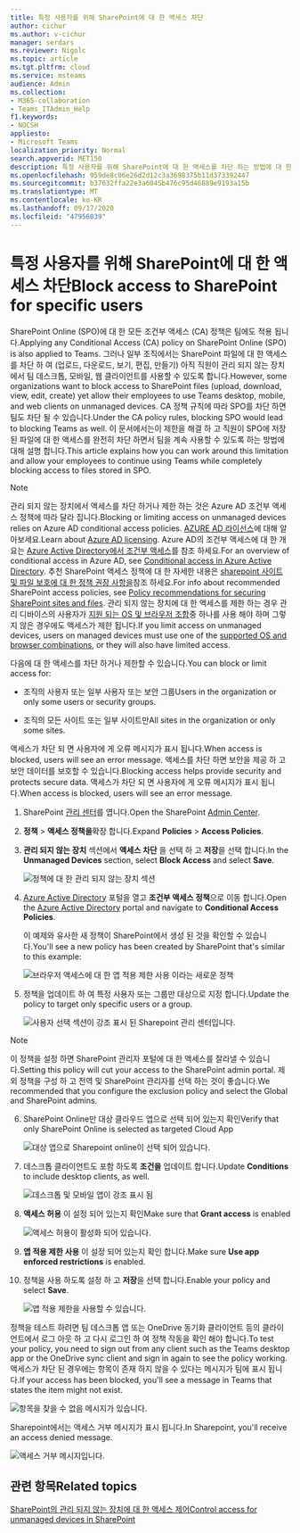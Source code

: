 ```yaml
---
title: 특정 사용자를 위해 SharePoint에 대 한 액세스 차단
author: cichur
ms.author: v-cichur
manager: serdars
ms.reviewer: Nigolc
ms.topic: article
ms.tgt.pltfrm: cloud
ms.service: msteams
audience: Admin
ms.collection:
- M365-collaboration
- Teams_ITAdmin_Help
f1.keywords:
- NOCSH
appliesto:
- Microsoft Teams
localization_priority: Normal
search.appverid: MET150
description: 특정 사용자를 위해 SharePoint에 대 한 액세스를 차단 하는 방법에 대 한 자세한 정보
ms.openlocfilehash: 959de8c06e26d2d12c3a3698375b11d373392447
ms.sourcegitcommit: b37632ffa22e3a6045b476c95d46889e9193a15b
ms.translationtype: MT
ms.contentlocale: ko-KR
ms.lasthandoff: 09/17/2020
ms.locfileid: "47956039"
---
```

# <a name="block-access-to-sharepoint-for-specific-users"></a><span data-ttu-id="6a898-103">특정 사용자를 위해 SharePoint에 대 한 액세스 차단</span><span class="sxs-lookup"><span data-stu-id="6a898-103">Block access to SharePoint for specific users</span></span>

<span data-ttu-id="6a898-104">SharePoint Online (SPO)에 대 한 모든 조건부 액세스 (CA) 정책은 팀에도 적용 됩니다.</span><span class="sxs-lookup"><span data-stu-id="6a898-104">Applying any Conditional Access (CA) policy on SharePoint Online (SPO) is also applied to Teams.</span></span> <span data-ttu-id="6a898-105">그러나 일부 조직에서는 SharePoint 파일에 대 한 액세스를 차단 하 여 (업로드, 다운로드, 보기, 편집, 만들기) 아직 직원이 관리 되지 않는 장치에서 팀 데스크톱, 모바일, 웹 클라이언트를 사용할 수 있도록 합니다.</span><span class="sxs-lookup"><span data-stu-id="6a898-105">However, some organizations want to block access to SharePoint files (upload, download, view, edit, create) yet allow their employees to use Teams desktop, mobile, and web clients on unmanaged devices.</span></span> <span data-ttu-id="6a898-106">CA 정책 규칙에 따라 SPO를 차단 하면 팀도 차단 될 수 있습니다.</span><span class="sxs-lookup"><span data-stu-id="6a898-106">Under the CA policy rules, blocking SPO would lead to blocking Teams as well.</span></span> <span data-ttu-id="6a898-107">이 문서에서는이 제한을 해결 하 고 직원이 SPO에 저장 된 파일에 대 한 액세스를 완전히 차단 하면서 팀을 계속 사용할 수 있도록 하는 방법에 대해 설명 합니다.</span><span class="sxs-lookup"><span data-stu-id="6a898-107">This article explains how you can work around this limitation and allow your employees to continue using Teams while completely blocking access to files stored in SPO.</span></span>

> [!Note]
> <span data-ttu-id="6a898-108">관리 되지 않는 장치에서 액세스를 차단 하거나 제한 하는 것은 Azure AD 조건부 액세스 정책에 따라 달라 집니다.</span><span class="sxs-lookup"><span data-stu-id="6a898-108">Blocking or limiting access on unmanaged devices relies on Azure AD conditional access policies.</span></span> <span data-ttu-id="6a898-109">[AZURE AD 라이선스](https://azure.microsoft.com/pricing/details/active-directory/)에 대해 알아보세요.</span><span class="sxs-lookup"><span data-stu-id="6a898-109">Learn about [Azure AD licensing](https://azure.microsoft.com/pricing/details/active-directory/).</span></span> <span data-ttu-id="6a898-110">Azure AD의 조건부 액세스에 대 한 개요는 [Azure Active Directory에서 조건부 액세스](https://docs.microsoft.com/azure/active-directory/conditional-access/overview)를 참조 하세요.</span><span class="sxs-lookup"><span data-stu-id="6a898-110">For an overview of conditional access in Azure AD, see [Conditional access in Azure Active Directory](https://docs.microsoft.com/azure/active-directory/conditional-access/overview).</span></span> <span data-ttu-id="6a898-111">추천 SharePoint 액세스 정책에 대 한 자세한 내용은 [sharepoint 사이트 및 파일 보호에 대 한 정책 권장 사항을](https://docs.microsoft.com/microsoft-365/enterprise/sharepoint-file-access-policies)참조 하세요.</span><span class="sxs-lookup"><span data-stu-id="6a898-111">For info about recommended SharePoint access policies, see [Policy recommendations for securing SharePoint sites and files](https://docs.microsoft.com/microsoft-365/enterprise/sharepoint-file-access-policies).</span></span> <span data-ttu-id="6a898-112">관리 되지 않는 장치에 대 한 액세스를 제한 하는 경우 관리 디바이스의 사용자가 [지원 되는 OS 및 브라우저 조합](https://docs.microsoft.com/azure/active-directory/conditional-access/technical-reference#client-apps-condition)중 하나를 사용 해야 하며 그렇지 않은 경우에도 액세스가 제한 됩니다.</span><span class="sxs-lookup"><span data-stu-id="6a898-112">If you limit access on unmanaged devices, users on managed devices must use one of the [supported OS and browser combinations](https://docs.microsoft.com/azure/active-directory/conditional-access/technical-reference#client-apps-condition), or they will also have limited access.</span></span>

<span data-ttu-id="6a898-113">다음에 대 한 액세스를 차단 하거나 제한할 수 있습니다.</span><span class="sxs-lookup"><span data-stu-id="6a898-113">You can block or limit access for:</span></span>

- <span data-ttu-id="6a898-114">조직의 사용자 또는 일부 사용자 또는 보안 그룹</span><span class="sxs-lookup"><span data-stu-id="6a898-114">Users in the organization or only some users or security groups.</span></span>

- <span data-ttu-id="6a898-115">조직의 모든 사이트 또는 일부 사이트만</span><span class="sxs-lookup"><span data-stu-id="6a898-115">All sites in the organization or only some sites.</span></span>

<span data-ttu-id="6a898-116">액세스가 차단 되 면 사용자에 게 오류 메시지가 표시 됩니다.</span><span class="sxs-lookup"><span data-stu-id="6a898-116">When access is blocked, users will see an error message.</span></span> <span data-ttu-id="6a898-117">액세스를 차단 하면 보안을 제공 하 고 보안 데이터를 보호할 수 있습니다.</span><span class="sxs-lookup"><span data-stu-id="6a898-117">Blocking access helps provide security and protects secure data.</span></span> <span data-ttu-id="6a898-118">액세스가 차단 되 면 사용자에 게 오류 메시지가 표시 됩니다.</span><span class="sxs-lookup"><span data-stu-id="6a898-118">When access is blocked, users will see an error message.</span></span>

1. <span data-ttu-id="6a898-119">SharePoint [관리 센터](https://admin.microsoft.com/sharepoint?page=accessControl&modern=true)를 엽니다.</span><span class="sxs-lookup"><span data-stu-id="6a898-119">Open the SharePoint [Admin Center](https://admin.microsoft.com/sharepoint?page=accessControl&modern=true).</span></span>

2. <span data-ttu-id="6a898-120">**정책**  >  **액세스 정책을**확장 합니다.</span><span class="sxs-lookup"><span data-stu-id="6a898-120">Expand **Policies** > **Access Policies**.</span></span>

3. <span data-ttu-id="6a898-121">**관리 되지 않는 장치** 섹션에서 **액세스 차단** 을 선택 하 고 **저장**을 선택 합니다.</span><span class="sxs-lookup"><span data-stu-id="6a898-121">In the **Unmanaged Devices** section,  select **Block Access** and select **Save**.</span></span>

   ![정책에 대 한 관리 되지 않는 장치 섹션](media/no-sharepoint-access1.png)

4. <span data-ttu-id="6a898-123">[Azure Active Directory](https://portal.azure.com/#blade/Microsoft_AAD_IAM/ConditionalAccessBlade/Policies) 포털을 열고 **조건부 액세스 정책**으로 이동 합니다.</span><span class="sxs-lookup"><span data-stu-id="6a898-123">Open the [Azure Active Directory](https://portal.azure.com/#blade/Microsoft_AAD_IAM/ConditionalAccessBlade/Policies) portal and navigate to **Conditional Access Policies**.</span></span>

    <span data-ttu-id="6a898-124">이 예제와 유사한 새 정책이 SharePoint에서 생성 된 것을 확인할 수 있습니다.</span><span class="sxs-lookup"><span data-stu-id="6a898-124">You'll see a new policy has been created by SharePoint that's similar to this example:</span></span>

    ![브라우저 액세스에 대 한 앱 적용 제한 사용 이라는 새로운 정책](media/no-sharepoint-access2.png)

5. <span data-ttu-id="6a898-126">정책을 업데이트 하 여 특정 사용자 또는 그룹만 대상으로 지정 합니다.</span><span class="sxs-lookup"><span data-stu-id="6a898-126">Update the policy to target only specific users or a group.</span></span>

    ![사용자 선택 섹션이 강조 표시 된 Sharepoint 관리 센터입니다.](media/no-sharepoint-access2b.png)

  > [!Note]
> <span data-ttu-id="6a898-128">이 정책을 설정 하면 SharePoint 관리자 포털에 대 한 액세스를 잘라낼 수 있습니다.</span><span class="sxs-lookup"><span data-stu-id="6a898-128">Setting this policy will cut your access to the SharePoint admin portal.</span></span> <span data-ttu-id="6a898-129">제외 정책을 구성 하 고 전역 및 SharePoint 관리자를 선택 하는 것이 좋습니다.</span><span class="sxs-lookup"><span data-stu-id="6a898-129">We recommended that you configure the exclusion policy and select the Global and SharePoint admins.</span></span>

6. <span data-ttu-id="6a898-130">SharePoint Online만 대상 클라우드 앱으로 선택 되어 있는지 확인</span><span class="sxs-lookup"><span data-stu-id="6a898-130">Verify that only SharePoint Online is selected as targeted Cloud App</span></span>

    ![대상 앱으로 Sharepoint online이 선택 되어 있습니다.](media/no-sharepoint-access3.png)

7. <span data-ttu-id="6a898-132">데스크톱 클라이언트도 포함 하도록 **조건을** 업데이트 합니다.</span><span class="sxs-lookup"><span data-stu-id="6a898-132">Update **Conditions** to include desktop clients, as well.</span></span>

    ![데스크톱 및 모바일 앱이 강조 표시 됨](media/no-sharepoint-access4.png)

8. <span data-ttu-id="6a898-134">**액세스 허용** 이 설정 되어 있는지 확인</span><span class="sxs-lookup"><span data-stu-id="6a898-134">Make sure that **Grant access** is enabled</span></span>

    ![액세스 허용이 활성화 되어 있습니다.](media/no-sharepoint-access5.png)

9. <span data-ttu-id="6a898-136">**앱 적용 제한 사용** 이 설정 되어 있는지 확인 합니다.</span><span class="sxs-lookup"><span data-stu-id="6a898-136">Make sure **Use app enforced restrictions** is enabled.</span></span>

10. <span data-ttu-id="6a898-137">정책을 사용 하도록 설정 하 고 **저장**을 선택 합니다.</span><span class="sxs-lookup"><span data-stu-id="6a898-137">Enable your policy and select **Save**.</span></span>

    ![앱 적용 제한을 사용할 수 있습니다.](media/no-sharepoint-access6.png)

<span data-ttu-id="6a898-139">정책을 테스트 하려면 팀 데스크톱 앱 또는 OneDrive 동기화 클라이언트 등의 클라이언트에서 로그 아웃 하 고 다시 로그인 하 여 정책 작동을 확인 해야 합니다.</span><span class="sxs-lookup"><span data-stu-id="6a898-139">To test your policy, you need to sign out from any client such as the Teams desktop app or the OneDrive sync client and sign in again to see the policy working.</span></span> <span data-ttu-id="6a898-140">액세스가 차단 된 경우에는 항목이 존재 하지 않을 수 있다는 메시지가 팀에 표시 됩니다.</span><span class="sxs-lookup"><span data-stu-id="6a898-140">If your access has been blocked, you'll see a message in Teams that states the item might not exist.</span></span>

 ![항목을 찾을 수 없음 메시지가 있습니다.](media/access-denied-sharepoint.png)

<span data-ttu-id="6a898-142">Sharepoint에서는 액세스 거부 메시지가 표시 됩니다.</span><span class="sxs-lookup"><span data-stu-id="6a898-142">In Sharepoint, you'll receive an access denied message.</span></span> 

![액세스 거부 메시지입니다.](media/blocked-access-warning.png)

## <a name="related-topics"></a><span data-ttu-id="6a898-144">관련 항목</span><span class="sxs-lookup"><span data-stu-id="6a898-144">Related topics</span></span>

[<span data-ttu-id="6a898-145">SharePoint의 관리 되지 않는 장치에 대 한 액세스 제어</span><span class="sxs-lookup"><span data-stu-id="6a898-145">Control access for unmanaged devices in SharePoint</span></span>](https://docs.microsoft.com/sharepoint/control-access-from-unmanaged-devices)

